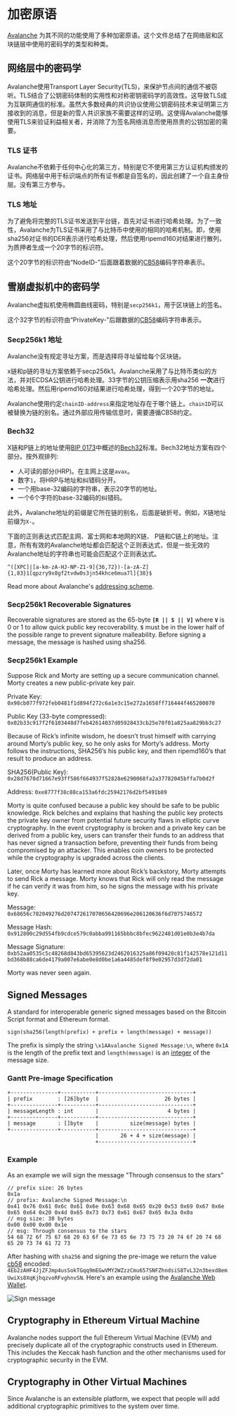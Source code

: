 # 加密原语

[Avalanche](../../#avalanche) 为其不同的功能使用了多种加密原语。这个文件总结了在网络层和区块链层中使用的密码学的类型和种类。

## 网络层中的密码学

Avalanche使用Transport Layer Security(TLS)，来保护节点间的通信不被窃听。TLS结合了公钥密码体制的实用性和对称密钥密码学的高效性。这导致TLS成为互联网通信的标准。虽然大多数经典的共识协议使用公钥密码技术来证明第三方接收到的消息，但是新的雪人共识家族不需要这样的证明。这使得Avalanche能够使用TLS来验证利益相关者，并消除了为签名网络消息而使用昂贵的公钥加密的需要。

### TLS 证书

Avalanche不依赖于任何中心化的第三方，特别是它不使用第三方认证机构颁发的证书。网络层中用于标识端点的所有证书都是自签名的，因此创建了一个自主身份层。没有第三方参与。

### TLS 地址

为了避免将完整的TLS证书发送到平台链，首先对证书进行哈希处理。为了一致性，Avalanche为TLS证书采用了与比特币中使用的相同的哈希机制。即，使用sha256对证书的DER表示进行哈希处理，然后使用ripemd160对结果进行散列，为质押者生成一个20字节的标识符。

这个20字节的标识符由“NodeID-”后面跟着数据的[CB58](https://support.avalabs.org/en/articles/4587395-what-is-cb58)编码字符串表示。

## 雪崩虚拟机中的密码学

Avalanche虚拟机使用椭圆曲线密码，特别是`secp256k1`，用于区块链上的签名。

这个32字节的标识符由“PrivateKey-”后跟数据的[CB58](https://support.avalabs.org/en/articles/4587395-what-is-cb58)编码字符串表示。

### Secp256k1 地址

Avalanche没有规定寻址方案，而是选择将寻址留给每个区块链。

x链和p链的寻址方案依赖于secp256k1。Avalanche采用了与比特币类似的方法，并对ECDSA公钥进行哈希处理。33字节的公钥压缩表示用sha256 **一次**进行哈希处理。然后用ripemd160对结果进行哈希处理，得到一个20字节的地址。

Avalanche使用约定`chainID-address`来指定地址存在于哪个链上。`chainID`可以被替换为链的别名。通过外部应用传输信息时，需要遵循CB58约定。

### Bech32

X链和P链上的地址使用[BIP 0173](https://en.bitcoin.it/wiki/BIP_0173)中概述的[Bech32](http://support.avalabs.org/en/articles/4587392-what-is-bech32)标准。Bech32地址方案有四个部分。按外观排列:

* 人可读的部分(HRP)。在主网上这是`avax`。
* 数字`1`，将HRP与地址和纠错码分开。
* 一个用base-32编码的字符串，表示20字节的地址。
* 一个6个字符的base-32编码的纠错码。

此外，Avalanche地址的前缀是它所在链的别名，后面是破折号。例如，X链地址前缀为`X-`。

下面的正则表达式匹配主网、富士网和本地网的X链、 P链和C链上的地址。注意，所有有效的Avalanche地址都会匹配这个正则表达式，但是一些无效的Avalanche地址的字符串也可能会匹配这个正则表达式。

```text
^([XPC]|[a-km-zA-HJ-NP-Z1-9]{36,72})-[a-zA-Z]{1,83}1[qpzry9x8gf2tvdw0s3jn54khce6mua7l]{38}$
```

Read more about Avalanche's [addressing scheme](https://support.avalabs.org/en/articles/4596397-what-is-an-address).

### Secp256k1 Recoverable Signatures

Recoverable signatures are stored as the 65-byte **`[R || S || V]`** where **`V`** is 0 or 1 to allow quick public key recoverability. **`S`** must be in the lower half of the possible range to prevent signature malleability. Before signing a message, the message is hashed using sha256.

### Secp256k1 Example

Suppose Rick and Morty are setting up a secure communication channel. Morty creates a new public-private key pair.

Private Key: `0x98cb077f972feb0481f1d894f272c6a1e3c15e272a1658ff716444f465200070`

Public Key \(33-byte compressed\): `0x02b33c917f2f6103448d7feb42614037d05928433cb25e78f01a825aa829bb3c27`

Because of Rick’s infinite wisdom, he doesn’t trust himself with carrying around Morty’s public key, so he only asks for Morty’s address. Morty follows the instructions, SHA256’s his public key, and then ripemd160’s that result to produce an address.

SHA256\(Public Key\): `0x28d7670d71667e93ff586f664937f52828e6290068fa2a37782045bffa7b0d2f`

Address: `0xe8777f38c88ca153a6fdc25942176d2bf5491b89`

Morty is quite confused because a public key should be safe to be public knowledge. Rick belches and explains that hashing the public key protects the private key owner from potential future security flaws in elliptic curve cryptography. In the event cryptography is broken and a private key can be derived from a public key, users can transfer their funds to an address that has never signed a transaction before, preventing their funds from being compromised by an attacker. This enables coin owners to be protected while the cryptography is upgraded across the clients.

Later, once Morty has learned more about Rick’s backstory, Morty attempts to send Rick a message. Morty knows that Rick will only read the message if he can verify it was from him, so he signs the message with his private key.

Message: `0x68656c702049276d207472617070656420696e206120636f6d7075746572`

Message Hash: `0x912800c29d554fb9cdce579c0abba991165bbbc8bfec9622481d01e0b3e4b7da`

Message Signature: `0xb52aa0535c5c48268d843bd65395623d2462016325a86f09420c81f142578e121d11bd368b88ca6de4179a007e6abe0e8d0be1a6a4485def8f9e02957d3d72da01`

Morty was never seen again.

## Signed Messages

A standard for interoperable generic signed messages based on the Bitcoin Script format and Ethereum format.

```text
sign(sha256(length(prefix) + prefix + length(message) + message))
```

The prefix is simply the string `\x1AAvalanche Signed Message:\n`, where `0x1A` is the length of the prefix text and `length(message)` is an [integer](serialization-primitives.md#integer) of the message size.

### Gantt Pre-image Specification

```text
+---------------+-----------+------------------------------+
| prefix        : [26]byte  |                     26 bytes |
+---------------+-----------+------------------------------+
| messageLength : int       |                      4 bytes |
+---------------+-----------+------------------------------+
| message       : []byte    |          size(message) bytes |
+---------------+-----------+------------------------------+
                            |       26 + 4 + size(message) |
                            +------------------------------+
```

### Example

As an example we will sign the message "Through consensus to the stars"

```text
// prefix size: 26 bytes
0x1a
// prefix: Avalanche Signed Message:\n
0x41 0x76 0x61 0x6c 0x61 0x6e 0x63 0x68 0x65 0x20 0x53 0x69 0x67 0x6e 0x65 0x64 0x20 0x4d 0x65 0x73 0x73 0x61 0x67 0x65 0x3a 0x0a
// msg size: 30 bytes
0x00 0x00 0x00 0x1e
// msg: Through consensus to the stars
54 68 72 6f 75 67 68 20 63 6f 6e 73 65 6e 73 75 73 20 74 6f 20 74 68 65 20 73 74 61 72 73
```

After hashing with `sha256` and signing the pre-image we return the value [cb58](https://support.avalabs.org/en/articles/4587395-what-is-cb58) encoded: `4Eb2zAHF4JjZFJmp4usSokTGqq9mEGwVMY2WZzzCmu657SNFZhndsiS8TvL32n3bexd8emUwiXs8XqKjhqzvoRFvghnvSN`. Here's an example using the [Avalanche Web Wallet](https://wallet.avax.network/wallet/advanced).

![Sign message](../../.gitbook/assets/sign-message.png)

## Cryptography in Ethereum Virtual Machine

Avalanche nodes support the full Ethereum Virtual Machine \(EVM\) and precisely duplicate all of the cryptographic constructs used in Ethereum. This includes the Keccak hash function and the other mechanisms used for cryptographic security in the EVM.

## Cryptography in Other Virtual Machines

Since Avalanche is an extensible platform, we expect that people will add additional cryptographic primitives to the system over time.

<!--stackedit_data:
eyJoaXN0b3J5IjpbLTEwMjMxMjIzOTUsLTEyNTExMzUyMjFdfQ
==
-->